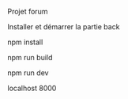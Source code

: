Projet forum

Installer et démarrer la partie back


npm install

npm run build

npm run dev

localhost 8000

